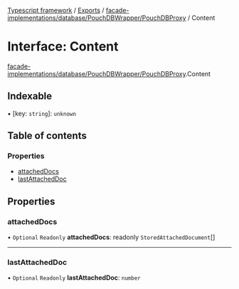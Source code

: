 [Typescript framework](../index.md) / [Exports](../modules.md) / [facade-implementations/database/PouchDBWrapper/PouchDBProxy](../modules/facade_implementations_database_PouchDBWrapper_PouchDBProxy.md) / Content

# Interface: Content

[facade-implementations/database/PouchDBWrapper/PouchDBProxy](../modules/facade_implementations_database_PouchDBWrapper_PouchDBProxy.md).Content

## Indexable

▪ [key: `string`]: `unknown`

## Table of contents

### Properties

- [attachedDocs](facade_implementations_database_PouchDBWrapper_PouchDBProxy.Content.md#attacheddocs)
- [lastAttachedDoc](facade_implementations_database_PouchDBWrapper_PouchDBProxy.Content.md#lastattacheddoc)

## Properties

### attachedDocs

• `Optional` `Readonly` **attachedDocs**: readonly `StoredAttachedDocument`[]

___

### lastAttachedDoc

• `Optional` `Readonly` **lastAttachedDoc**: `number`
